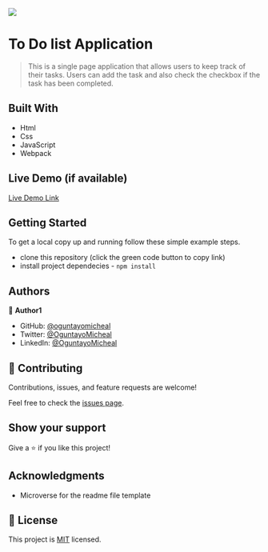 ![](https://img.shields.io/badge/Microverse-blueviolet)

# To Do list Application


> This is a single page application that allows users to keep track of their tasks. Users can add the task and also check the checkbox if the task has been completed.

## Built With

- Html
- Css
- JavaScript 
- Webpack

## Live Demo (if available)

[Live Demo Link](https://oguntayomicheal.github.io/To-Do-list/dist/)


## Getting Started


To get a local copy up and running follow these simple example steps.

- clone this repository (click the green code button to copy link)
- install project dependecies - `npm install`

## Authors

👤 **Author1**

- GitHub: [@oguntayomicheal](https://github.com/oguntayomicheal)
- Twitter: [@OguntayoMicheal](https://twitter.com/Oguns_micky)
- LinkedIn: [@OguntayoMicheal](https://www.linkedin.com/in/ogunsmicky/)


## 🤝 Contributing

Contributions, issues, and feature requests are welcome!

Feel free to check the [issues page](../../issues/).

## Show your support

Give a ⭐️ if you like this project!

## Acknowledgments

- Microverse for the readme file template

## 📝 License

This project is [MIT](./MIT.md) licensed.
